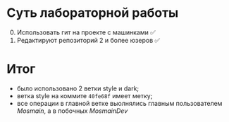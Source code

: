 # Суть лабораторной работы
0. Использовать гит на проекте с машинками :white_check_mark:
1. Редактируют репозиторий 2 и более юзеров :white_check_mark:

# Итог
- было использовано 2 ветки style и dark;
- ветка style на коммите `40fe68f` имеет метку;
- все операции в главной ветке выолнялись главным пользователем _Mosmain_, а в побочных _MosmainDev_